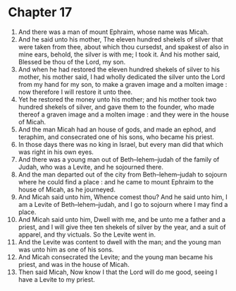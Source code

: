 # Chapter 17

1. And there was a man of mount Ephraim, whose name was Micah.
2. And he said unto his mother, The eleven hundred shekels of silver that were taken from thee, about which thou cursedst, and spakest of also in mine ears, behold, the silver is with me; I took it. And his mother said, Blessed be thou of the Lord, my son.
3. And when he had restored the eleven hundred shekels of silver to his mother, his mother said, I had wholly dedicated the silver unto the Lord from my hand for my son, to make a graven image and a molten image : now therefore I will restore it unto thee.
4. Yet he restored the money unto his mother; and his mother took two hundred shekels of silver, and gave them to the founder, who made thereof a graven image and a molten image : and they were in the house of Micah.
5. And the man Micah had an house of gods, and made an ephod, and teraphim, and consecrated one of his sons, who became his priest.
6. In those days there was no king in Israel, but every man did that which was right in his own eyes.
7. And there was a young man out of Beth–lehem–judah of the family of Judah, who was a Levite, and he sojourned there.
8. And the man departed out of the city from Beth–lehem–judah to sojourn where he could find a place : and he came to mount Ephraim to the house of Micah, as he journeyed.
9. And Micah said unto him, Whence comest thou? And he said unto him, I am a Levite of Beth–lehem–judah, and I go to sojourn where I may find a place.
10. And Micah said unto him, Dwell with me, and be unto me a father and a priest, and I will give thee ten shekels of silver by the year, and a suit of apparel, and thy victuals. So the Levite went in.
11. And the Levite was content to dwell with the man; and the young man was unto him as one of his sons.
12. And Micah consecrated the Levite; and the young man became his priest, and was in the house of Micah.
13. Then said Micah, Now know I that the Lord will do me good, seeing I have a Levite to my priest.

